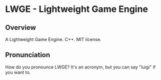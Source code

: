 # LWGE - Lightweight Game Engine

## Overview

A Lightweight Game Engine. C++. MIT license.

## Pronunciation

How do you pronounce LWGE? It's an acronym, but you can say "luigi" if you want to.
